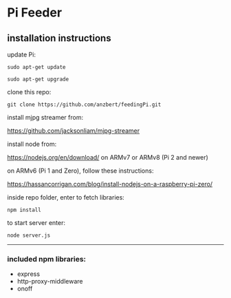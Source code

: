 # Pi Feeder

## installation instructions
update Pi:

`sudo apt-get update`

`sudo apt-get upgrade`


clone this repo:

`git clone https://github.com/anzbert/feedingPi.git`

install mjpg streamer from:

https://github.com/jacksonliam/mjpg-streamer

install node from:

https://nodejs.org/en/download/ on ARMv7 or ARMv8 (Pi 2 and newer)

on ARMv6 (Pi 1 and Zero), follow these instructions:

https://hassancorrigan.com/blog/install-nodejs-on-a-raspberry-pi-zero/

inside repo folder, enter to fetch libraries:

`npm install`

to start server enter:

`node server.js`

-------------------------

### included npm libraries:
- express
- http-proxy-middleware
- onoff
